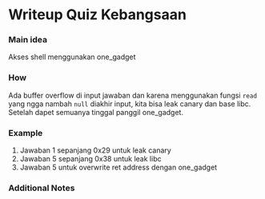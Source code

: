 # Writeup Quiz Kebangsaan

### Main idea
Akses shell menggunakan one_gadget

### How
Ada buffer overflow di input jawaban dan karena menggunakan fungsi `read` yang ngga nambah `null` diakhir input, kita bisa leak canary dan base libc. Setelah dapet semuanya tinggal panggil one_gadget.

### Example
1. Jawaban 1 sepanjang 0x29 untuk leak canary
2. Jawaban 5 sepanjang 0x38 untuk leak libc
3. Jawaban 5 untuk overwrite ret address dengan one_gadget

### Additional Notes